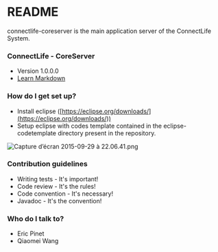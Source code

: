 # README #

connectlife-coreserver is the main application server of the ConnectLife System. 

### ConnectLife - CoreServer ###

* Version 1.0.0.0
* [Learn Markdown](https://bitbucket.org/tutorials/markdowndemo)

### How do I get set up? ###

* Install eclipse ([https://eclipse.org/downloads/](https://eclipse.org/downloads/))
* Setup eclipse with codes template contained in the eclipse-codetemplate directory present in the repository.

![Capture d’écran 2015-09-29 à 22.06.41.png](https://bitbucket.org/repo/G4bp4k/images/3851133221-Capture%20d%E2%80%99%C3%A9cran%202015-09-29%20%C3%A0%2022.06.41.png)

### Contribution guidelines ###

* Writing tests - It's important!
* Code review - It's the rules!
* Code convention - It's necessary!
* Javadoc - It's the convention! 

### Who do I talk to? ###

* Eric Pinet
* Qiaomei Wang